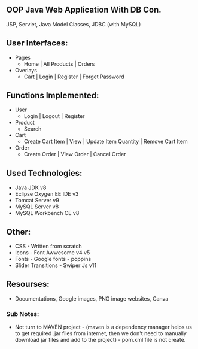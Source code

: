 ## OOP Java Web Application With DB Con.
JSP, Servlet, Java Model Classes, JDBC (with MySQL)

## User Interfaces:
* Pages
  * Home | All Products | Orders
* Overlays
  * Cart | Login | Register | Forget Password

## Functions Implemented:
* User
    * Login | Logout | Register
* Product
    * Search
* Cart
    * Create Cart Item | View | Update Item Quantity | Remove Cart Item
* Order
    * Create Order | View Order | Cancel Order

## Used Technologies:
* Java JDK v8
* Eclipse Oxygen EE IDE v3
* Tomcat Server v9
* MySQL Server  v8
* MySQL Workbench CE v8

## Other:
* CSS      - Written from scratch
* Icons    - Font Awwesome v4 v5
* Fonts    - Google fonts - poppins
* Slider Transitions - Swiper Js v11

## Resourses:
* Documentations, Google images, PNG image websites, Canva

### Sub Notes:
* Not turn to MAVEN project - (maven is a dependency manager helps us to get required .jar files from internet, then we don't need to manually download jar files and add to the project) - pom.xml file is not create.
